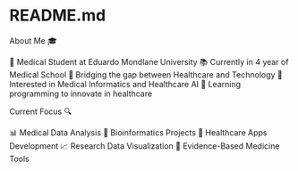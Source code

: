 # README.md

About Me 🎓

🏫 Medical Student at Eduardo Mondlane University
📚 Currently in 4 year of Medical School
🔄 Bridging the gap between Healthcare and Technology
🤖 Interested in Medical Informatics and Healthcare AI
🌱 Learning programming to innovate in healthcare

Current Focus 🔍

📊 Medical Data Analysis
🧬 Bioinformatics Projects
📱 Healthcare Apps Development
📈 Research Data Visualization
🎯 Evidence-Based Medicine Tools
